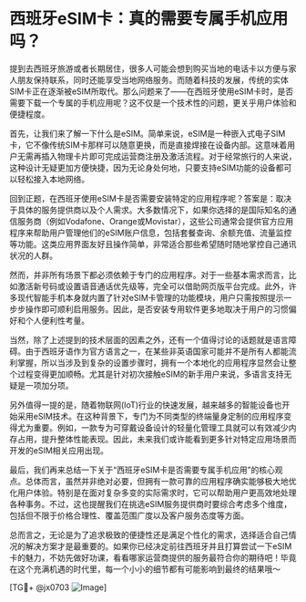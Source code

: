 # 西班牙eSIM卡：真的需要专属手机应用吗？

提到去西班牙旅游或者长期居住，很多人可能会想到购买当地的电话卡以方便与家人朋友保持联系，同时还能享受当地网络服务。而随着科技的发展，传统的实体SIM卡正在逐渐被eSIM所取代。那么问题来了——在西班牙使用eSIM卡时，是否需要下载一个专属的手机应用呢？这不仅是一个技术性的问题，更关乎用户体验和便捷程度。

首先，让我们来了解一下什么是eSIM。简单来说，eSIM是一种嵌入式电子SIM卡，它不像传统SIM卡那样可以随意更换，而是直接焊接在设备内部。这意味着用户无需再插入物理卡片即可完成运营商注册及激活流程。对于经常旅行的人来说，这种设计无疑更加方便快捷，因为无论身处何地，只要支持eSIM功能的设备都可以轻松接入本地网络。

回到正题，在西班牙使用eSIM卡是否需要安装特定的应用程序呢？答案是：取决于具体的服务提供商以及个人需求。大多数情况下，如果你选择的是国际知名的通信服务商（例如Vodafone、Orange或Movistar），这些公司通常会提供官方应用程序来帮助用户管理他们的eSIM账户信息，包括套餐查询、余额充值、流量监控等功能。这类应用界面友好且操作简单，非常适合那些希望随时随地掌控自己通讯状况的人群。

然而，并非所有场景下都必须依赖于专门的应用程序。对于一些基本需求而言，比如激活新号码或设置语音通话优先级等，完全可以借助网页版平台完成。此外，许多现代智能手机本身就内置了针对eSIM卡管理的功能模块，用户只需按照提示一步步操作即可顺利启用服务。因此，是否安装专用软件更多地取决于用户的习惯偏好和个人便利性考量。

当然，除了上述提到的技术层面的因素之外，还有一个值得讨论的话题就是语言障碍。由于西班牙语作为官方语言之一，在某些非英语国家可能并不是所有人都能流利掌握，所以当涉及到复杂的设置步骤时，拥有一个本地化的应用程序显然会让整个过程变得更加顺畅。尤其是针对初次接触eSIM的新手用户来说，多语言支持无疑是一项加分项。

另外值得一提的是，随着物联网(IoT)行业的快速发展，越来越多的智能设备也开始采用eSIM技术。在这种背景下，专门为不同类型的终端量身定制的应用程序变得尤为重要。例如，一款专为可穿戴设备设计的轻量化管理工具就可以有效减少内存占用，提升整体性能表现。因此，未来我们或许能看到更多针对特定应用场景而开发的eSIM相关应用出现。

最后，我们再来总结一下关于“西班牙eSIM卡是否需要专属手机应用”的核心观点。总体而言，虽然并非绝对必要，但拥有一款可靠的应用程序确实能够极大地优化用户体验。特别是在面对复杂多变的实际需求时，它可以帮助用户更高效地处理各种事务。不过，这也提醒我们在挑选eSIM服务提供商时要综合考虑多个维度，包括但不限于价格合理性、覆盖范围广度以及客户服务态度等方面。

总而言之，无论是为了追求极致的便捷性还是满足个性化的需求，选择适合自己情况的解决方案才是最重要的。如果你已经决定前往西班牙并且打算尝试一下eSIM卡的魅力，不妨先做好功课，看看哪家运营商提供的服务最符合你的期待吧！毕竟在这个充满机遇的时代里，每一个小小的细节都有可能影响到最终的结果哦～

[TG💪+ @jx0703 ![Image](https://github.com/user-attachments/assets/dbca1d08-cadb-493c-b0ec-ad6f7a83f270)]